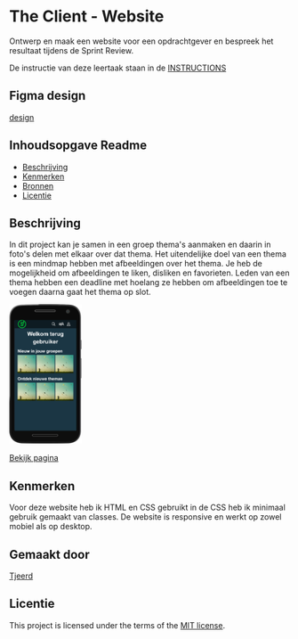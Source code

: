 # The Client - Website

Ontwerp en maak een website voor een opdrachtgever en bespreek het resultaat tijdens de Sprint Review.

De instructie van deze leertaak staan in de [INSTRUCTIONS](https://github.com/fdnd-task/the-client-website/blob/main/docs/INSTRUCTIONS.md)

## Figma design

[design](https://www.figma.com/design/DDJtsZwW761j0cv7lif12H/Untitled?node-id=0-1&p=f&t=RmsHHloxHIy2Arox-0)


## Inhoudsopgave Readme

  * [Beschrijving](#beschrijving)
  * [Kenmerken](#kenmerken)
  * [Bronnen](#bronnen)
  * [Licentie](#licentie)

## Beschrijving

In dit project kan je samen in een groep thema's aanmaken en daarin in foto's delen met elkaar over dat thema. Het uitendelijke doel van een thema is een mindmap hebben met afbeeldingen over het thema. Je heb de mogelijkheid om afbeeldingen te liken, disliken en favorieten. Leden van een thema hebben een deadline met hoelang ze hebben om afbeeldingen toe te voegen daarna gaat het thema op slot.

<img height="250px" src="assets/phonepreview.png">

[Bekijk pagina](https://tjeerd-jw.github.io/the-client-website/)
<!-- In de Beschrijving staat hoe je project er uit ziet, hoe het werkt en wat je er mee kan. -->
<!-- Voeg een mooie poster visual toe 📸 -->
<!-- Voeg een link toe naar Github Pages 🌐-->

## Kenmerken
Voor deze website heb ik HTML en CSS gebruikt in de CSS heb ik minimaal gebruik gemaakt van classes. De website is responsive en werkt op zowel mobiel als op desktop.
<!-- Bij Kenmerken staat welke technieken zijn gebruikt en hoe. Wat is de HTML structuur? Wat zijn de belangrijkste dingen in CSS? Wat is er met Javascript gedaan en hoe? Misschien heb je een framwork of library gebruikt? -->

## Gemaakt door
[Tjeerd](https://github.com/Tjeerd-JW)

## Licentie

This project is licensed under the terms of the [MIT license](./LICENSE).
